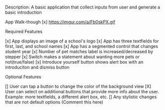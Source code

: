 
Description: A basic application that collect inputs from user and generate a basic introduction

App Walk-though
[x] https://imgur.com/a/Fb0skPX.gif

Required Features

[x] App displays an image of a school's logo
[x] App has three textfields for first, last, and school names
[x] App has a segmented control that changes student year
[x] Number of pet matches label is increased/decreased by stepper
[x] Switch makes a statement about wanting more pets or not(true/false)
[x] Introduce yourself button shows alert box with an introduciton and dismiss button

Optional Features

[] User can tap a button to change the color of the background view
[X] User can select on additional buttons that provide more info about the user. Example: more textfields, a different alert box, etc.
[] Any stylistic changes that are not default options (Comment this here)
